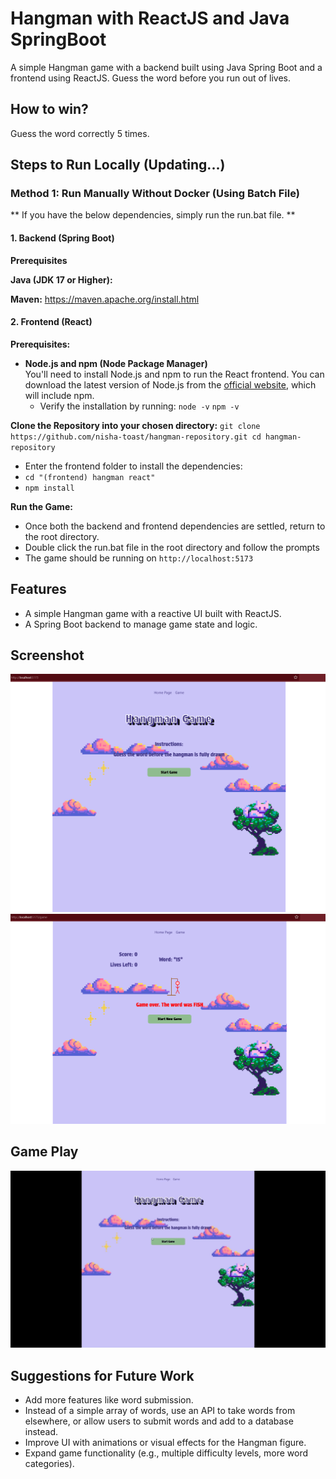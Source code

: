# Hangman with ReactJS and Java SpringBoot

A simple Hangman game with a backend built using Java Spring Boot and a frontend using ReactJS. Guess the word before you run out of lives. 

## How to win?
Guess the word correctly 5 times.

## Steps to Run Locally (Updating...)

### Method 1: Run Manually Without Docker (Using Batch File)
** If you have the below dependencies, simply run the run.bat file. **


#### 1. Backend (Spring Boot) 

**Prerequisites**

**Java (JDK 17 or Higher):**

 **Maven:**
https://maven.apache.org/install.html

#### 2. Frontend (React)

**Prerequisites:**

- **Node.js and npm (Node Package Manager)**  
  You'll need to install Node.js and npm to run the React frontend. You can download the latest version of Node.js from the [official website](https://nodejs.org/), which will include npm.
   - Verify the installation by running:
     `node -v`
     `npm -v`
     
**Clone the Repository into your chosen directory:**
`git clone https://github.com/nisha-toast/hangman-repository.git
cd hangman-repository`
   - Enter the frontend folder to install the dependencies:
   - `cd "(frontend) hangman react"`
   - `npm install`

**Run the Game:**
   - Once both the backend and frontend dependencies are settled, return to the root directory.
   - Double click the run.bat file in the root directory and follow the prompts
   - The game should be running on `http://localhost:5173`

## Features
- A simple Hangman game with a reactive UI built with ReactJS.
- A Spring Boot backend to manage game state and logic.


## Screenshot

<p float="left">
  <img src="./images/hangman-LandingPage-screenshot.png" width="700" />
  <img src="./images/hangman-GameOver-screenshot.png" width="700" />
</p>

## Game Play
<img src="images/Hangman.gif" alt="Game Animation" width="700">

## Suggestions for Future Work
- Add more features like word submission.
- Instead of a simple array of words, use an API to take words from elsewhere, or allow users to submit words and add to a database instead.
- Improve UI with animations or visual effects for the Hangman figure.
- Expand game functionality (e.g., multiple difficulty levels, more word categories).

